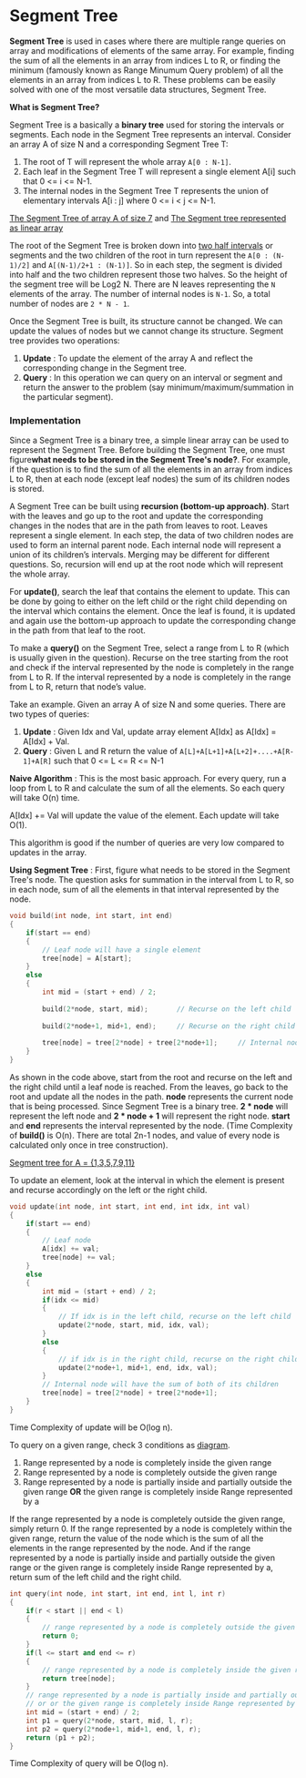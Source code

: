 # Segment Tree

**Segment Tree** is used in cases where there are multiple range queries on array and modifications of elements of the same array. 
For example, finding the sum of all the elements in an array from indices L to R, or finding the minimum (famously known as Range Minumum Query problem) 
of all the elements in an array from indices L to R. These problems can be easily solved with one of the most versatile data structures, Segment Tree.

**What is Segment Tree?** 

Segment Tree is a basically a **binary tree** used for storing the intervals or segments. Each node in the Segment Tree represents an interval. 
Consider an array A of size N and a corresponding Segment Tree T:

1) The root of T will represent the whole array `A[0 : N-1]`.
2) Each leaf in the Segment Tree T will represent a single element A[i] such that 0 <= i <= N-1.
3) The internal nodes in the Segment Tree T represents the union of elementary intervals A[i : j] where 0 <= i < j <= N-1.

[The Segment Tree of array A of size 7](https://github.com/Khaled-Mahmmoud/MyCompetitiveProgramming/blob/master/img/Segment%20Tree/segment%20tree%20size%207.jpg)
and [The Segment tree represented as linear array](https://github.com/Khaled-Mahmmoud/MyCompetitiveProgramming/blob/master/img/Segment%20Tree/segment%20tree%20linear%20array.jpg)

The root of the Segment Tree is broken down into [two half intervals](https://github.com/Khaled-Mahmmoud/MyCompetitiveProgramming/upload) or segments and the two children of the root 
in turn represent the `A[0 : (N-1)/2]` and `A[(N-1)/2+1 : (N-1)]`. So in each step, the segment is divided into half and the two children represent those two halves.
So the height of the segment tree will be Log2 N. There are N leaves representing the `N` elements of the array. The number of internal nodes is `N-1`. 
So, a total number of nodes are `2 * N - 1`.

Once the Segment Tree is built, its structure cannot be changed. We can update the values of nodes but we cannot change its structure.
Segment tree provides two operations:

1) **Update** : To update the element of the array A and reflect the corresponding change in the Segment tree.
2) **Query** : In this operation we can query on an interval or segment and return the answer to the problem (say minimum/maximum/summation in the particular segment).

### Implementation

Since a Segment Tree is a binary tree, a simple linear array can be used to represent the Segment Tree. 
Before building the Segment Tree, one must figure**what needs to be stored in the Segment Tree's node?**.
For example, if the question is to find the sum of all the elements in an array from indices L to R, then at each node (except leaf nodes) 
the sum of its children nodes is stored.

A Segment Tree can be built using **recursion (bottom-up approach)**. Start with the leaves and go up to the root and update the corresponding changes
in the nodes that are in the path from leaves to root. Leaves represent a single element. In each step, the data of two children nodes are used to 
form an internal parent node. Each internal node will represent a union of its children’s intervals. Merging may be different for different questions. 
So, recursion will end up at the root node which will represent the whole array.

For **update()**, search the leaf that contains the element to update. This can be done by going to either on the left child or the right child depending on 
the interval which contains the element. Once the leaf is found, it is updated and again use the bottom-up approach to update the corresponding change 
in the path from that leaf to the root.

To make a **query()** on the Segment Tree, select a range from L to R (which is usually given in the question). Recurse on the tree starting from the root 
and check if the interval represented by the node is completely in the range from L to R. If the interval represented by a node is completely in the range from L to R,
return that node’s value.

Take an example. Given an array A of size N and some queries. There are two types of queries:

1) **Update** : Given Idx and Val, update array element A[Idx] as A[Idx] = A[Idx] + Val.
2) **Query** : Given L and R return the value of `A[L]+A[L+1]+A[L+2]+....+A[R-1]+A[R]` such that 0 <= L <= R <= N-1

**Naive Algorithm** :
This is the most basic approach. For every query, run a loop from L to R and calculate the sum of all the elements. So each query will take O(n) time.

A[Idx] += Val will update the value of the element. Each update will take O(1).

This algorithm is good if the number of queries are very low compared to updates in the array.

**Using Segment Tree** :
First, figure what needs to be stored in the Segment Tree's node. The question asks for summation in the interval from L to R, so in each node, 
sum of all the elements in that interval represented by the node. 
```cpp
void build(int node, int start, int end)
{
    if(start == end)
    {
        // Leaf node will have a single element
        tree[node] = A[start];
    }
    else
    {
        int mid = (start + end) / 2;
       
        build(2*node, start, mid);       // Recurse on the left child
        
        build(2*node+1, mid+1, end);     // Recurse on the right child
        
        tree[node] = tree[2*node] + tree[2*node+1];     // Internal node will have the sum of both of its children
    }
}
```
As shown in the code above, start from the root and recurse on the left and the right child until a leaf node is reached. 
From the leaves, go back to the root and update all the nodes in the path. **node** represents the current node that is being processed.
Since Segment Tree is a binary tree. **2 * node** will represent the left node and **2 * node + 1** will represent the right node. **start** and **end** represents
the interval represented by the node. (Time Complexity of **build()** is O(n). There are total 2n-1 nodes, and value of every node is calculated only once in tree construction).

[Segment tree for A = {1,3,5,7,9,11}](https://github.com/Khaled-Mahmmoud/MyCompetitiveProgramming/blob/master/img/Segment%20Tree/segment%20tree%20for%20A.jpg)


To update an element, look at the interval in which the element is present and recurse accordingly on the left or the right child.
```cpp
void update(int node, int start, int end, int idx, int val)
{
    if(start == end)
    {
        // Leaf node
        A[idx] += val;
        tree[node] += val;
    }
    else
    {
        int mid = (start + end) / 2;
        if(idx <= mid)
        {
            // If idx is in the left child, recurse on the left child
            update(2*node, start, mid, idx, val);
        }
        else
        {
            // if idx is in the right child, recurse on the right child
            update(2*node+1, mid+1, end, idx, val);
        }
        // Internal node will have the sum of both of its children
        tree[node] = tree[2*node] + tree[2*node+1];
    }
}
```
Time Complexity of update will be O(log n).

To query on a given range, check 3 conditions as [diagram](https://github.com/Khaled-Mahmmoud/MyCompetitiveProgramming/blob/master/img/Segment%20Tree/segment%20tree%20query.png).

1) Range represented by a node is completely inside the given range
2) Range represented by a node is completely outside the given range
3) Range represented by a node is partially inside and partially outside the given range **OR** the given range is completely inside Range represented by a

If the range represented by a node is completely outside the given range, simply return 0. If the range represented by a node is completely within the given range, 
return the value of the node which is the sum of all the elements in the range represented by the node. 
And if the range represented by a node is partially inside and partially outside the given range or the given range is completely inside Range represented by a, return sum of the left child and the right child. 

```cpp
int query(int node, int start, int end, int l, int r)
{
    if(r < start || end < l)
    {
        // range represented by a node is completely outside the given range
        return 0;
    }
    if(l <= start and end <= r)
    {
        // range represented by a node is completely inside the given range
        return tree[node];
    }
    // range represented by a node is partially inside and partially outside the given range
    // or or the given range is completely inside Range represented by a
    int mid = (start + end) / 2;
    int p1 = query(2*node, start, mid, l, r);
    int p2 = query(2*node+1, mid+1, end, l, r);
    return (p1 + p2);
}
```
Time Complexity of query will be O(log n).




